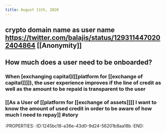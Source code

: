 ```yaml
---
title: August 11th, 2020
---
```


## crypto domain name as user name https://twitter.com/balajis/status/1293114470202404864 [[Anonymity]]

## How much does a user need to be onboarded?
### When [exchanging capital]([[platform for [[exchange of capital]]]]), the user experience improves if the line of credit as well as the amount to be repaid is transparent to the user

### [[As a User of [[platform for [[exchange of assets]]]] I want to know the amount of used credit in order to be aware of how much I need to repay]] #story
:PROPERTIES:
:ID:1245bc18-a36e-43d0-9d24-56201b8aa18b
:END:

### 
